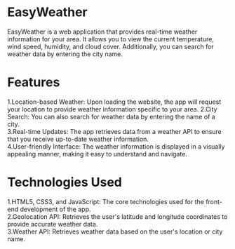 # EasyWeather
EasyWeather is a web application that provides real-time weather information for your area. It allows you to view the current temperature, wind speed, humidity, and cloud cover. Additionally, you can search for weather data by entering the city name.
# Features
  1.Location-based Weather: Upon loading the website, the app will request your location to provide weather information specific to your area.
  2.City Search: You can also search for weather data by entering the name of a city.</br>
  3.Real-time Updates: The app retrieves data from a weather API to ensure that you receive up-to-date weather information.</br>
  4.User-friendly Interface: The weather information is displayed in a visually appealing manner, making it easy to understand and navigate.
 
# Technologies Used  
 1.HTML5, CSS3, and JavaScript: The core technologies used for the front-end development of the app.</br>
 2.Geolocation API: Retrieves the user's latitude and longitude coordinates to provide accurate weather data.</br> 
 3.Weather API: Retrieves weather data based on the user's location or city name. 
                                        
          
                  
                                                           
                                                                       
                                     
    
  
 
 
